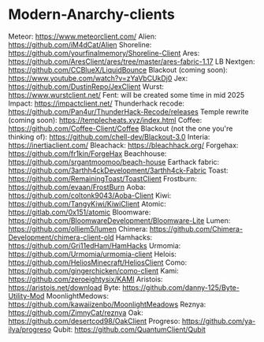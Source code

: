 # Modern-Anarchy-clients

Meteor: https://www.meteorclient.com/
Alien: https://github.com/iM4dCat/Alien
Shoreline: https://github.com/yourfinalmemory/Shoreline-Client
Ares: https://github.com/AresClient/ares/tree/master/ares-fabric-1.17
LB Nextgen: https://github.com/CCBlueX/LiquidBounce
Blackout (coming soon): https://www.youtube.com/watch?v=zYaVbCUkDj0
Jex: https://github.com/DustinRepo/JexClient
Wurst: https://www.wurstclient.net/
Fent: will be created some time in mid 2025
Impact: https://impactclient.net/
Thunderhack recode: https://github.com/Pan4ur/ThunderHack-Recode/releases
Temple rewrite (coming soon): https://templecheats.xyz/index.html
Coffee: https://github.com/Coffee-Client/Coffee
Blackout (not the one you're thinking of): https://github.com/chell-dev/Blackout-3.0
Interia: https://inertiaclient.com/
Bleachack: https://bleachhack.org/
Forgehax: https://github.com/fr1kin/ForgeHax
Beachhouse: https://github.com/srgantmoomoo/beach-house
Earthack fabric: https://github.com/3arthh4ckDevelopment/3arthh4ck-Fabric
Toast: https://github.com/RemainingToast/ToastClient
Frostburn: https://github.com/evaan/FrostBurn
Aoba: https://github.com/coltonk9043/Aoba-Client
Kiwi: https://github.com/TangyKiwi/KiwiClient
Atomic: https://gitlab.com/0x151/atomic
Bloomware: https://github.com/BloomwareDevelopment/Bloomware-Lite
Lumen: https://github.com/olliem5/lumen
Chimera: https://github.com/Chimera-Development/chimera-client-old
Hamhacks: https://github.com/Gri11edHam/HamHacks
Urmomia: https://github.com/Urmomia/urmomia-client
Helois: https://github.com/HeliosMinecraft/HeliosClient
Como: https://github.com/gingerchicken/como-client
Kami: https://github.com/zeroeightysix/KAMI
Aristois: https://aristois.net/download
Byte: https://github.com/danny-125/Byte-Utility-Mod
MoonlightMedows: https://github.com/kawaiizenbo/MoonlightMeadows
Reznya: https://github.com/ZimnyCat/reznya
Oak: https://github.com/desertcod98/OakClient
Progreso: https://github.com/ya-ilya/progreso
Qubit: https://github.com/QuantumClient/Qubit
